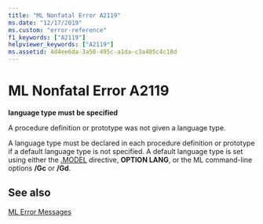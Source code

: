 ```yaml
---
title: "ML Nonfatal Error A2119"
ms.date: "12/17/2019"
ms.custom: "error-reference"
f1_keywords: ["A2119"]
helpviewer_keywords: ["A2119"]
ms.assetid: 4d4ee6da-3a58-495c-a1da-c3a405c4c18d
---
```

# ML Nonfatal Error A2119

**language type must be specified**

A procedure definition or prototype was not given a language type.

A language type must be declared in each procedure definition or prototype if a default language type is not specified. A default language type is set using either the [.MODEL](dot-model.md) directive, **OPTION LANG**, or the ML command-line options **/Gc** or **/Gd**.

## See also

[ML Error Messages](ml-error-messages.md)
